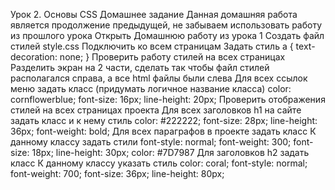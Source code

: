 Урок 2. Основы CSS
Домашнее задание
Данная домашняя работа является продолжение предыдущей, не забываем использовать работу из прошлого урока
Открыть Домашнюю работу из урока 1
Создать файл стилей style.css
Подключить ко всем страницам
Задать стиль
a {
   text-decoration: none;
}
Проверить работу стилей на всех страницах
Разделить экран на 2 части, сделать так чтобы файл стилей располагался справа, а все html файлы были слева
Для всех ссылок меню задать класс (придумать логичное название класса)
color: cornflowerblue;
font-size: 16px;
line-height: 20px;
Проверить отображения стилей на всех страницах проекта
Для всех заголовков h1 на сайте задать класс и к нему стиль
color: #222222;
font-size: 28px;
line-height: 36px;
font-weight: bold;
Для всех параграфов в проекте задать класс
К данному классу задать стили
font-style: normal;
font-weight: 300;
font-size: 18px;
line-height: 30px;
color: #7D7987
Для заголовков h2 задать класс
К данному классу указать стиль
color: coral;
font-style: normal;
font-weight: 700;
font-size: 36px;
line-height: 80px;
